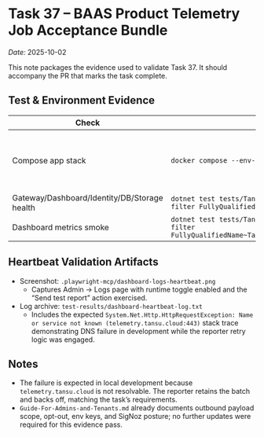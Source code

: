 # Task 37 – BAAS Product Telemetry Job Acceptance Bundle

_Date:_ 2025-10-02

This note packages the evidence used to validate Task 37. It should accompany the PR that marks the task complete.

## Test & Environment Evidence

| Check | Command / Source | Result |
| --- | --- | --- |
| Compose app stack | `docker compose --env-file ./.env up -d identity dashboard db storage gateway` | Pass – all services healthy within ~36s |
| Gateway/Dashboard/Identity/DB/Storage health | `dotnet test tests/TansuCloud.E2E.Tests/TansuCloud.E2E.Tests.csproj -c Debug --filter FullyQualifiedName~TansuCloud.E2E.Tests.HealthEndpointsE2E` | Pass (10/10) |
| Dashboard metrics smoke | `dotnet test tests/TansuCloud.E2E.Tests/TansuCloud.E2E.Tests.csproj -c Debug --filter FullyQualifiedName~TansuCloud.E2E.Tests.DashboardMetricsSmoke.Metrics_Page_Renders` | Pass (1/1) |

## Heartbeat Validation Artifacts

- Screenshot: `.playwright-mcp/dashboard-logs-heartbeat.png`
  - Captures Admin → Logs page with runtime toggle enabled and the “Send test report” action exercised.
- Log archive: `test-results/dashboard-heartbeat-log.txt`
  - Includes the expected `System.Net.Http.HttpRequestException: Name or service not known (telemetry.tansu.cloud:443)` stack trace demonstrating DNS failure in development while the reporter retry logic was engaged.

## Notes

- The failure is expected in local development because `telemetry.tansu.cloud` is not resolvable. The reporter retains the batch and backs off, matching the task’s requirements.
- `Guide-For-Admins-and-Tenants.md` already documents outbound payload scope, opt-out, env keys, and SigNoz posture; no further updates were required for this evidence pass.
